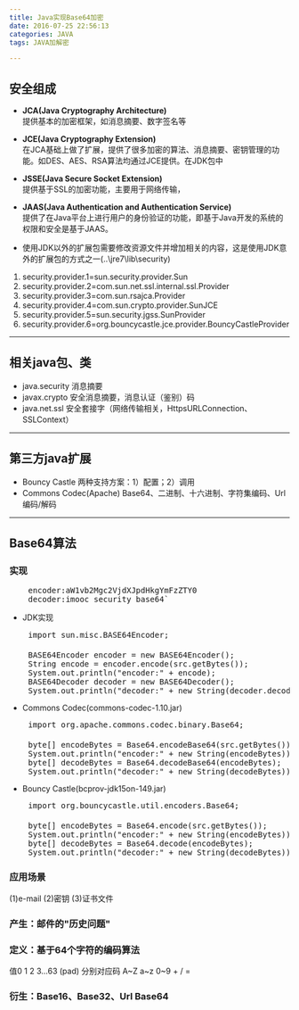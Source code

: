 ```yaml
---
title: Java实现Base64加密
date: 2016-07-25 22:56:13
categories: JAVA
tags: JAVA加解密

---
```


## 安全组成
- **JCA(Java Cryptography Architecture)**  
提供基本的加密框架，如消息摘要、数字签名等
- **JCE(Java Cryptography Extension)**  
在JCA基础上做了扩展，提供了很多加密的算法、消息摘要、密钥管理的功能。如DES、AES、RSA算法均通过JCE提供。在JDK包中
- **JSSE(Java Secure Socket Extension)**  
提供基于SSL的加密功能，主要用于网络传输，
- **JAAS(Java Authentication and Authentication Service)**  
提供了在Java平台上进行用户的身份验证的功能，即基于Java开发的系统的权限和安全是基于JAAS。

- 使用JDK以外的扩展包需要修改资源文件并增加相关的内容，这是使用JDK意外的扩展包的方式之一(..\jre7\lib\security)
 1. security.provider.1=sun.security.provider.Sun
 2. security.provider.2=com.sun.net.ssl.internal.ssl.Provider
 3. security.provider.3=com.sun.rsajca.Provider
 4. security.provider.4=com.sun.crypto.provider.SunJCE
 5. security.provider.5=sun.security.jgss.SunProvider
 6. security.provider.6=org.bouncycastle.jce.provider.BouncyCastleProvider

----------

## 相关java包、类
- java.security 消息摘要
- javax.crypto 安全消息摘要，消息认证（鉴别）码
- java.net.ssl 安全套接字（网络传输相关，HttpsURLConnection、SSLContext）

----------

## 第三方java扩展
- Bouncy Castle 两种支持方案：1）配置；2）调用
- Commons Codec(Apache) Base64、二进制、十六进制、字符集编码、Url编码/解码 

----------

## Base64算法

### 实现
<pre>
	encoder:aW1vb2Mgc2VjdXJpdHkgYmFzZTY0
	decoder:imooc security base64`
</pre>

 - JDK实现  
<pre>
	import sun.misc.BASE64Encoder;
　
	BASE64Encoder encoder = new BASE64Encoder();
	String encode = encoder.encode(src.getBytes());
	System.out.println("encoder:" + encode);
	BASE64Decoder decoder = new BASE64Decoder();
	System.out.println("decoder:" + new String(decoder.decodeBuffer(encode)));
</pre>

 - Commons Codec(commons-codec-1.10.jar)
<pre>
	import org.apache.commons.codec.binary.Base64;
　
	byte[] encodeBytes = Base64.encodeBase64(src.getBytes());
	System.out.println("encoder:" + new String(encodeBytes));
	byte[] decodeBytes = Base64.decodeBase64(encodeBytes);
	System.out.println("decoder:" + new String(decodeBytes));
</pre>


 - Bouncy Castle(bcprov-jdk15on-149.jar)
<pre>
	import org.bouncycastle.util.encoders.Base64;
　
	byte[] encodeBytes = Base64.encode(src.getBytes());
	System.out.println("encoder:" + new String(encodeBytes));
	byte[] decodeBytes = Base64.decode(encodeBytes);
	System.out.println("decoder:" + new String(decodeBytes));
</pre>

### 应用场景
(1)e-mail
(2)密钥
(3)证书文件
### 产生：邮件的"历史问题"
### 定义：基于64个字符的编码算法
值0 1 2 3...63 (pad) 分别对应码 A~Z  a~z  0~9  +  /  =
### 衍生：Base16、Base32、Url Base64